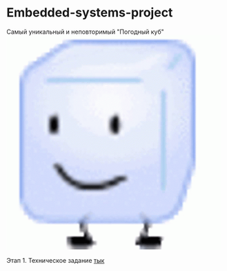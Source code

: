 # Embedded-systems-project
Самый уникальный и неповторимый "Погодный куб"
![куб](https://github.com/MortuusHaron/Embedded-systems-project/blob/main/ice-cube-dance-ice-cube.gif)

Этап 1. Техническое задание [тык](https://github.com/MortuusHaron/Embedded-systems-project/blob/main/ТЗ%20ВсС.md)


